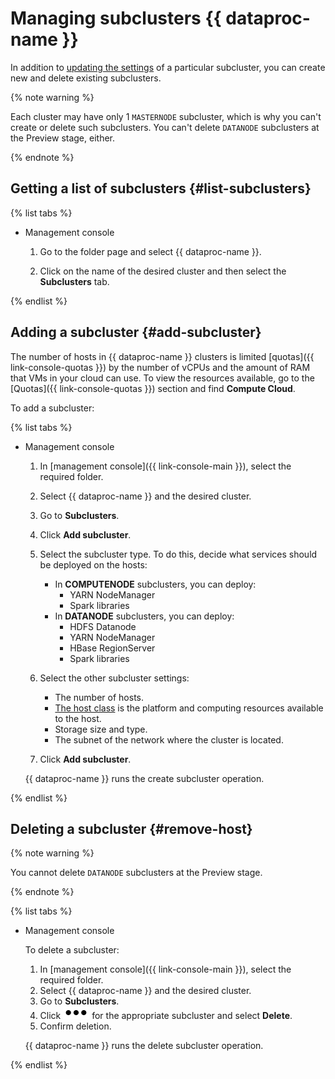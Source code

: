 # Managing subclusters {{ dataproc-name }}

In addition to [updating the settings](subcluster-update.md) of a particular subcluster, you can create new and delete existing subclusters.

{% note warning %}

Each cluster may have only 1 `MASTERNODE` subcluster, which is why you can't create or delete such subclusters. You can't delete `DATANODE` subclusters at the Preview stage, either.

{% endnote %}

## Getting a list of subclusters {#list-subclusters}

{% list tabs %}

- Management console

  1. Go to the folder page and select {{ dataproc-name }}.

  1. Click on the name of the desired cluster and then select the **Subclusters** tab.

{% endlist %}

## Adding a subcluster {#add-subcluster}

The number of hosts in {{ dataproc-name }} clusters is limited [quotas]({{ link-console-quotas }}) by the number of vCPUs and the amount of RAM that VMs in your cloud can use. To view the resources available, go to the [Quotas]({{ link-console-quotas }}) section and find **Compute Cloud**.

To add a subcluster:

{% list tabs %}

- Management console

    1. In [management console]({{ link-console-main }}), select the required folder.

    1. Select {{ dataproc-name }} and the desired cluster.

    1. Go to **Subclusters**.

    1. Click **Add subcluster**.

    1. Select the subcluster type. To do this, decide what services should be deployed on the hosts:
       * In **COMPUTENODE** subclusters, you can deploy:
         * YARN NodeManager
         * Spark libraries
       * In **DATANODE** subclusters, you can deploy:
         * HDFS Datanode
         * YARN NodeManager
         * HBase RegionServer
         * Spark libraries

    1. Select the other subcluster settings:
       * The number of hosts.
       * [The host class](../concepts/instance-types.md) is the platform and computing resources available to the host.
       * Storage size and type.
       * The subnet of the network where the cluster is located.

    1. Click **Add subcluster**.

    {{ dataproc-name }} runs the create subcluster operation.

{% endlist %}

## Deleting a subcluster {#remove-host}

{% note warning %}

You cannot delete `DATANODE` subclusters at the Preview stage.

{% endnote %}

{% list tabs %}

- Management console

    To delete a subcluster:
    1. In [management console]({{ link-console-main }}), select the required folder.
    1. Select {{ dataproc-name }} and the desired cluster.
    1. Go to **Subclusters**.
    1. Click ![image](../../_assets/options.svg) for the appropriate subcluster and select **Delete**.
    1. Confirm deletion.

    {{ dataproc-name }} runs the delete subcluster operation.

{% endlist %}

